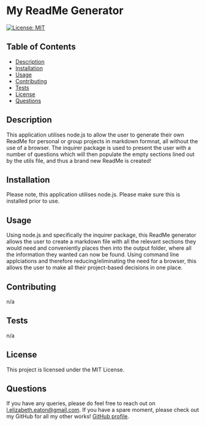# My ReadMe Generator
[![License: MIT](https://img.shields.io/badge/License-MIT-yellow.svg)](https://opensource.org/licenses/MIT)

## Table of Contents
* [Description](#description)
* [Installation](#installation)
* [Usage](#usage)
* [Contributing](#contributing)
* [Tests](#tests)
* [License](#license)
* [Questions](#questions)

## Description
This application utilises node.js to allow the user to generate their own ReadMe for personal or group projects in markdown formnat, all without the use of a browser. The inquirer package is used to present the user with a number of questions which will then populate the empty sections lined out by the utils file, and thus a brand new ReadMe is created!

## Installation
Please note, this application utilises node.js. Please make sure this is installed prior to use.

## Usage
Using node.js and specifically the inquirer package, this ReadMe generator allows the user to create a markdown file with all the relevant sections they would need and conveniently places then into the output folder, where all the information they wanted can now be found. Using command line applciations and therefore reducing/eliminating the need for a browser, this allows the user to make all their project-based decisions in one place.

## Contributing
n/a

## Tests
n/a

## License
This project is licensed under the MIT License.

## Questions
If you have any queries, please do feel free to reach out on l.elizabeth.eaton@gmail.com. 
If you have a spare moment, please check out my GitHub for all my other works! [GitHub profile](https://github.com/eatontechnology).